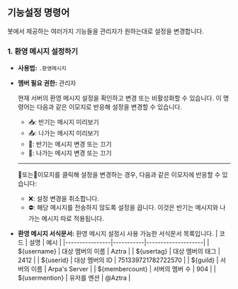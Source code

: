 ## 기능설정 명령어

봇에서 제공하는 여러가지 기능들을 관리자가 원하는대로 설정을 변경합니다.

### 1. 환영 메시지 설정하기

- **사용법:** `.환영메시지`
- **멤버 필요 권한:** 관리자

  현재 서버의 환영 메시지 설정을 확인하고 변경 또는 비활성화할 수 있습니다.
  이 명령어는 다음과 같은 이모지로 반응해 설정을 변경할 수 있습니다.

  - 📥: 반기는 메시지 미리보기
  - 📤: 나가는 메시지 미리보기
  - 🔹: 반기는 메시지 변경 또는 끄기
  - 🔸: 나가는 메시지 변경 또는 끄기

  ****

  🔹또는🔸이모지를 클릭해 설정을 변경하는 경우, 다음과 같은 이모지에 반응할 수 있습니다:

  - ❌: 설정 변경을 취소합니다.
  - ⛔: 해당 메시지를 전송하지 않도록 설정을 끕니다. 이것은 반기는 메시지와 나가는 메시지 따로 적용됩니다.
- **환영 메시지 서식문서:** 환영 메시지 설정시 사용 가능한 서식문서 목록입니다.
  | 코드             | 설명        | 예시                 |
  |----------------|-----------|--------------------|
  | ${username}    | 대상 멤버의 이름 | Aztra              |
  | ${usertag}     | 대상 멤버의 태그 | 2412               |
  | ${userid}      | 대상 멤버의 ID | 751339721782722570 |
  | ${guild}       | 서버의 이름    | Arpa's Server      |
  | ${membercount} | 서버의 멤버 수  | 904                |
  | ${usermention} | 유저를 멘션    | @Aztra             |

